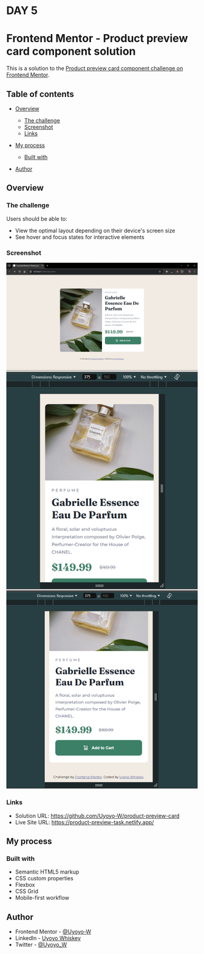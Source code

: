 # DAY 5

# Frontend Mentor - Product preview card component solution

This is a solution to the [Product preview card component challenge on Frontend Mentor](https://www.frontendmentor.io/challenges/product-preview-card-component-GO7UmttRfa).

## Table of contents

- [Overview](#overview)
  - [The challenge](#the-challenge)
  - [Screenshot](#screenshot)
  - [Links](#links)
- [My process](#my-process)
  - [Built with](#built-with)
 
- [Author](#author)



## Overview

### The challenge

Users should be able to:

- View the optimal layout depending on their device's screen size
- See hover and focus states for interactive elements

### Screenshot

![](./images/Screenshot%20(122).png)
![](./images/Screenshot%20(123).png)
![](./images/Screenshot%20(124).png)


### Links

- Solution URL: https://github.com/Uyoyo-W/product-preview-card
- Live Site URL: https://product-preview-task.netlify.app/

## My process

### Built with

- Semantic HTML5 markup
- CSS custom properties
- Flexbox
- CSS Grid
- Mobile-first workflow


## Author

- Frontend Mentor - [@Uyoyo-W](https://www.frontendmentor.io/profile/Uyoyo-W)
- LinkedIn - [Uyoyo Whiskey](https://www.linkedin.com/in/uyoyo-whiskey/)
- Twitter - [@Uyoyo_W](https://x.com/Uyoyo_W)
